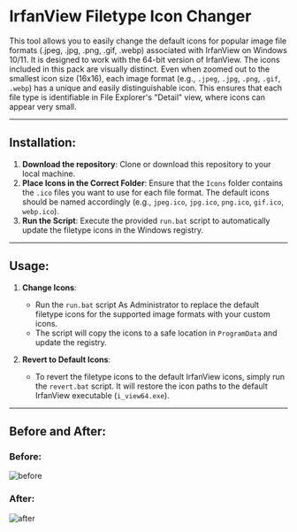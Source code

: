 # IrfanView Filetype Icon Changer

This tool allows you to easily change the default icons for popular image file formats (.jpeg, .jpg, .png, .gif, .webp) associated with IrfanView on Windows 10/11. It is designed to work with the 64-bit version of IrfanView.
The icons included in this pack are visually distinct. Even when zoomed out to the smallest icon size (16x16), each image format (e.g., `.jpeg`, `.jpg`, `.png`, `.gif`, `.webp`) has a unique and easily distinguishable icon. This ensures that each file type is identifiable in File Explorer's "Detail" view, where icons can appear very small.

---

## Installation:
1. **Download the repository**: Clone or download this repository to your local machine.
2. **Place Icons in the Correct Folder**: Ensure that the `Icons` folder contains the `.ico` files you want to use for each file format. The default icons should be named accordingly (e.g., `jpeg.ico`, `jpg.ico`, `png.ico`, `gif.ico`, `webp.ico`).
3. **Run the Script**: Execute the provided `run.bat` script to automatically update the filetype icons in the Windows registry.

---

## Usage:
1. **Change Icons**:
   - Run the `run.bat` script As Administrator to replace the default filetype icons for the supported image formats with your custom icons.
   - The script will copy the icons to a safe location in `ProgramData` and update the registry.

2. **Revert to Default Icons**:
   - To revert the filetype icons to the default IrfanView icons, simply run the `revert.bat` script. It will restore the icon paths to the default IrfanView executable (`i_view64.exe`).


---

## Before and After:
### Before:
![before](https://github.com/user-attachments/assets/8b87c198-652d-4590-956b-d60a31917afc)

### After:
![after](https://github.com/user-attachments/assets/04e0cbc1-ce5a-4b18-ba37-dbbe418a4d1b)
